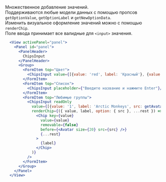 Множественное добавление значений.  
Поддерживаются любые модели данных с помощью пропсов `getOptionValue`, `getOptionLabel` и `getNewOptionData`.  
Изменить визуальное оформление значений можно с помощью `renderChip`.  
Поле ввода принимает все валидные для `<input>` значения.

```jsx
  <View activePanel="panel">
    <Panel id="panel">
      <PanelHeader>
        ChipsInput
      </PanelHeader>
      <Group>
        <FormItem top="Цвет">
          <ChipsInput value={[{value: 'red', label: 'Красный'}, {value: 'blue', label: 'Синий'}]}/>
        </FormItem>
        <FormItem top="Список">
          <ChipsInput placeholder={"Введите название и нажмите Enter"}/>
        </FormItem>      
        <FormItem top="Любимые группы">
          <ChipsInput readOnly
            value={[{value: '1', label: 'Arctic Monkeys', src: getAvatarUrl('audio_arctic_monkeys')}, {value: '2', label: 'Звери', src: getAvatarUrl('audio_leto_zveri')}, {value: '4', label: 'FACE', src: getAvatarUrl('audio_face')}, {value: '3', label: 'Depeche Mode', src: getAvatarUrl('audio_depeche_mode')}, {value: '5', label: 'Linkin Park', src: getAvatarUrl('audio_linkin_park')}]}
            renderChip={({ value, label, option: { src }, ...rest }) => (
              <Chip key={value}
                value={value}
                removable={false}
                before={<Avatar size={20} src={src} />}
                {...rest}
              >
                {label}
              </Chip>
            )}
          />
        </FormItem>
      </Group>
    </Panel>
  </View>
```

